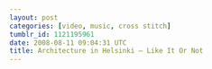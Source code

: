 ```yaml
---
layout: post
categories: [video, music, cross stitch]
tumblr_id: 1121195961  
date: 2008-08-11 09:04:31 UTC
title: Architecture in Helsinki – Like It Or Not
---
```


<object width="500" height="325"><param name="allowfullscreen" value="true" /><param name="allowscriptaccess" value="always" /><param name="movie" value="http://www.vimeo.com/moogaloop.swf?clip_id=877683&amp;server=www.vimeo.com&amp;show_title=0&amp;show_byline=1&amp;show_portrait=0&amp;color=ff4f1f&amp;fullscreen=1" /><embed src="http://www.vimeo.com/moogaloop.swf?clip_id=877683&amp;server=www.vimeo.com&amp;show_title=0&amp;show_byline=1&amp;show_portrait=0&amp;color=ff4f1f&amp;fullscreen=1" type="application/x-shockwave-flash" allowfullscreen="true" allowscriptaccess="always" width="500" height="325"></embed></object>

